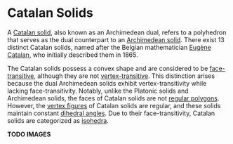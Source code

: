 # Catalan Solids

A [Catalan solid](https://en.wikipedia.org/wiki/Catalan_solid), also known as an Archimedean dual, refers to a polyhedron that serves as the dual counterpart to an [Archimedean solid](https://en.wikipedia.org/wiki/Archimedean_solid). There exist 13 distinct Catalan solids, named after the Belgian mathematician [Eugène Catalan](https://en.wikipedia.org/wiki/Eug%C3%A8ne_Catalan), who initially described them in 1865.

The Catalan solids possess a convex shape and are considered to be [face-transitive](https://en.wikipedia.org/wiki/Face-transitive), although they are not [vertex-transitive](https://en.wikipedia.org/wiki/Vertex-transitive). This distinction arises because the dual Archimedean solids exhibit vertex-transitivity while lacking face-transitivity. Notably, unlike the Platonic solids and Archimedean solids, the faces of Catalan solids are not [regular polygons](https://en.wikipedia.org/wiki/Regular_polygon). However, the [vertex figures](https://en.wikipedia.org/wiki/Vertex_figure) of Catalan solids are regular, and these solids maintain constant [dihedral angles](https://en.wikipedia.org/wiki/Dihedral_angle). Due to their face-transitivity, Catalan solids are categorized as [isohedra](https://en.wikipedia.org/wiki/Isohedron).

**TODO IMAGES**

